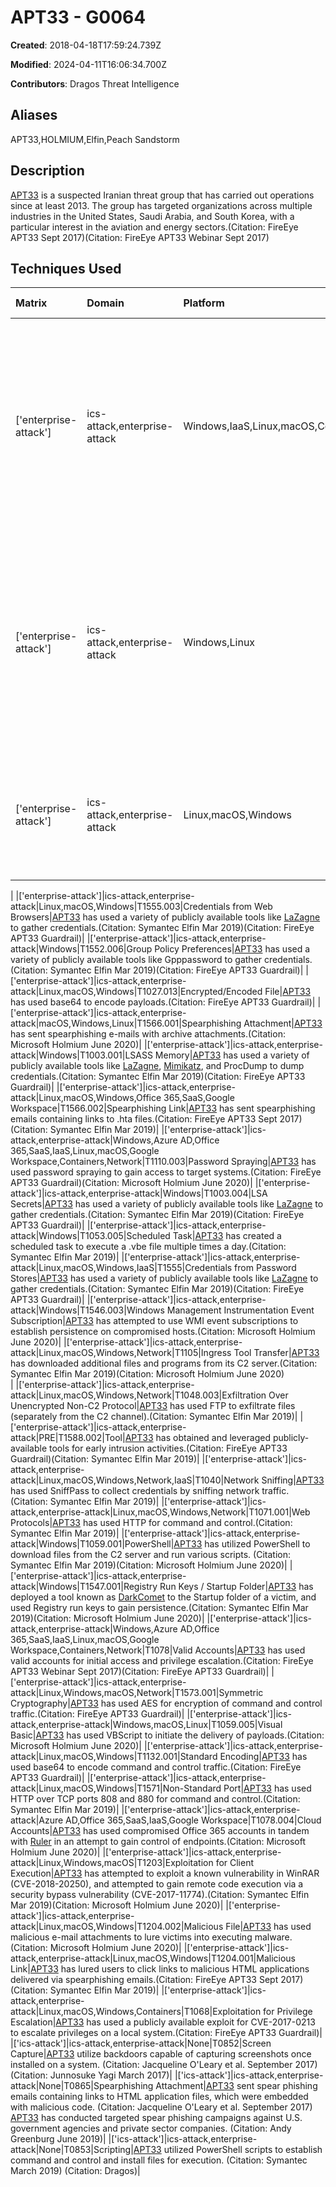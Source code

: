 # APT33 - G0064

**Created**: 2018-04-18T17:59:24.739Z

**Modified**: 2024-04-11T16:06:34.700Z

**Contributors**: Dragos Threat Intelligence

## Aliases

APT33,HOLMIUM,Elfin,Peach Sandstorm

## Description

[APT33](https://attack.mitre.org/groups/G0064) is a suspected Iranian threat group that has carried out operations since at least 2013. The group has targeted organizations across multiple industries in the United States, Saudi Arabia, and South Korea, with a particular interest in the aviation and energy sectors.(Citation: FireEye APT33 Sept 2017)(Citation: FireEye APT33 Webinar Sept 2017)

## Techniques Used

|Matrix|Domain|Platform|Technique ID|Technique Name|Use|
| :---| :---| :---| :---| :---| :---|
|['enterprise-attack']|ics-attack,enterprise-attack|Windows,IaaS,Linux,macOS,Containers|T1552.001|Credentials In Files|[APT33](https://attack.mitre.org/groups/G0064) has used a variety of publicly available tools like [LaZagne](https://attack.mitre.org/software/S0349) to gather credentials.(Citation: Symantec Elfin Mar 2019)(Citation: FireEye APT33 Guardrail)|
|['enterprise-attack']|ics-attack,enterprise-attack|Windows,Linux|T1003.005|Cached Domain Credentials|[APT33](https://attack.mitre.org/groups/G0064) has used a variety of publicly available tools like [LaZagne](https://attack.mitre.org/software/S0349) to gather credentials.(Citation: Symantec Elfin Mar 2019)(Citation: FireEye APT33 Guardrail)|
|['enterprise-attack']|ics-attack,enterprise-attack|Linux,macOS,Windows|T1560.001|Archive via Utility|[APT33](https://attack.mitre.org/groups/G0064) has used WinRAR to compress data prior to exfil.(Citation: Symantec Elfin Mar 2019)	
|
|['enterprise-attack']|ics-attack,enterprise-attack|Linux,macOS,Windows|T1555.003|Credentials from Web Browsers|[APT33](https://attack.mitre.org/groups/G0064) has used a variety of publicly available tools like [LaZagne](https://attack.mitre.org/software/S0349) to gather credentials.(Citation: Symantec Elfin Mar 2019)(Citation: FireEye APT33 Guardrail)|
|['enterprise-attack']|ics-attack,enterprise-attack|Windows|T1552.006|Group Policy Preferences|[APT33](https://attack.mitre.org/groups/G0064) has used a variety of publicly available tools like Gpppassword to gather credentials.(Citation: Symantec Elfin Mar 2019)(Citation: FireEye APT33 Guardrail)|
|['enterprise-attack']|ics-attack,enterprise-attack|Linux,macOS,Windows|T1027.013|Encrypted/Encoded File|[APT33](https://attack.mitre.org/groups/G0064) has used base64 to encode payloads.(Citation: FireEye APT33 Guardrail)|
|['enterprise-attack']|ics-attack,enterprise-attack|macOS,Windows,Linux|T1566.001|Spearphishing Attachment|[APT33](https://attack.mitre.org/groups/G0064) has sent spearphishing e-mails with archive attachments.(Citation: Microsoft Holmium June 2020)|
|['enterprise-attack']|ics-attack,enterprise-attack|Windows|T1003.001|LSASS Memory|[APT33](https://attack.mitre.org/groups/G0064) has used a variety of publicly available tools like [LaZagne](https://attack.mitre.org/software/S0349), [Mimikatz](https://attack.mitre.org/software/S0002), and ProcDump to dump credentials.(Citation: Symantec Elfin Mar 2019)(Citation: FireEye APT33 Guardrail)|
|['enterprise-attack']|ics-attack,enterprise-attack|Linux,macOS,Windows,Office 365,SaaS,Google Workspace|T1566.002|Spearphishing Link|[APT33](https://attack.mitre.org/groups/G0064) has sent spearphishing emails containing links to .hta files.(Citation: FireEye APT33 Sept 2017)(Citation: Symantec Elfin Mar 2019)|
|['enterprise-attack']|ics-attack,enterprise-attack|Windows,Azure AD,Office 365,SaaS,IaaS,Linux,macOS,Google Workspace,Containers,Network|T1110.003|Password Spraying|[APT33](https://attack.mitre.org/groups/G0064) has used password spraying to gain access to target systems.(Citation: FireEye APT33 Guardrail)(Citation: Microsoft Holmium June 2020)|
|['enterprise-attack']|ics-attack,enterprise-attack|Windows|T1003.004|LSA Secrets|[APT33](https://attack.mitre.org/groups/G0064) has used a variety of publicly available tools like [LaZagne](https://attack.mitre.org/software/S0349) to gather credentials.(Citation: Symantec Elfin Mar 2019)(Citation: FireEye APT33 Guardrail)|
|['enterprise-attack']|ics-attack,enterprise-attack|Windows|T1053.005|Scheduled Task|[APT33](https://attack.mitre.org/groups/G0064) has created a scheduled task to execute a .vbe file multiple times a day.(Citation: Symantec Elfin Mar 2019)|
|['enterprise-attack']|ics-attack,enterprise-attack|Linux,macOS,Windows,IaaS|T1555|Credentials from Password Stores|[APT33](https://attack.mitre.org/groups/G0064) has used a variety of publicly available tools like [LaZagne](https://attack.mitre.org/software/S0349) to gather credentials.(Citation: Symantec Elfin Mar 2019)(Citation: FireEye APT33 Guardrail)|
|['enterprise-attack']|ics-attack,enterprise-attack|Windows|T1546.003|Windows Management Instrumentation Event Subscription|[APT33](https://attack.mitre.org/groups/G0064) has attempted to use WMI event subscriptions to establish persistence on compromised hosts.(Citation: Microsoft Holmium June 2020)|
|['enterprise-attack']|ics-attack,enterprise-attack|Linux,macOS,Windows,Network|T1105|Ingress Tool Transfer|[APT33](https://attack.mitre.org/groups/G0064) has downloaded additional files and programs from its C2 server.(Citation: Symantec Elfin Mar 2019)(Citation: Microsoft Holmium June 2020)	
|
|['enterprise-attack']|ics-attack,enterprise-attack|Linux,macOS,Windows,Network|T1048.003|Exfiltration Over Unencrypted Non-C2 Protocol|[APT33](https://attack.mitre.org/groups/G0064) has used FTP to exfiltrate files (separately from the C2 channel).(Citation: Symantec Elfin Mar 2019)|
|['enterprise-attack']|ics-attack,enterprise-attack|PRE|T1588.002|Tool|[APT33](https://attack.mitre.org/groups/G0064) has obtained and leveraged publicly-available tools for early intrusion activities.(Citation: FireEye APT33 Guardrail)(Citation: Symantec Elfin Mar 2019)|
|['enterprise-attack']|ics-attack,enterprise-attack|Linux,macOS,Windows,Network,IaaS|T1040|Network Sniffing|[APT33](https://attack.mitre.org/groups/G0064) has used SniffPass to collect credentials by sniffing network traffic.(Citation: Symantec Elfin Mar 2019)|
|['enterprise-attack']|ics-attack,enterprise-attack|Linux,macOS,Windows,Network|T1071.001|Web Protocols|[APT33](https://attack.mitre.org/groups/G0064) has used HTTP for command and control.(Citation: Symantec Elfin Mar 2019)|
|['enterprise-attack']|ics-attack,enterprise-attack|Windows|T1059.001|PowerShell|[APT33](https://attack.mitre.org/groups/G0064) has utilized PowerShell to download files from the C2 server and run various scripts. (Citation: Symantec Elfin Mar 2019)(Citation: Microsoft Holmium June 2020)|
|['enterprise-attack']|ics-attack,enterprise-attack|Windows|T1547.001|Registry Run Keys / Startup Folder|[APT33](https://attack.mitre.org/groups/G0064) has deployed a tool known as [DarkComet](https://attack.mitre.org/software/S0334) to the Startup folder of a victim, and used Registry run keys to gain persistence.(Citation: Symantec Elfin Mar 2019)(Citation: Microsoft Holmium June 2020)|
|['enterprise-attack']|ics-attack,enterprise-attack|Windows,Azure AD,Office 365,SaaS,IaaS,Linux,macOS,Google Workspace,Containers,Network|T1078|Valid Accounts|[APT33](https://attack.mitre.org/groups/G0064) has used valid accounts for initial access and privilege escalation.(Citation: FireEye APT33 Webinar Sept 2017)(Citation: FireEye APT33 Guardrail)|
|['enterprise-attack']|ics-attack,enterprise-attack|Linux,Windows,macOS,Network|T1573.001|Symmetric Cryptography|[APT33](https://attack.mitre.org/groups/G0064) has used AES for encryption of command and control traffic.(Citation: FireEye APT33 Guardrail)|
|['enterprise-attack']|ics-attack,enterprise-attack|Windows,macOS,Linux|T1059.005|Visual Basic|[APT33](https://attack.mitre.org/groups/G0064) has used VBScript to initiate the delivery of payloads.(Citation: Microsoft Holmium June 2020)|
|['enterprise-attack']|ics-attack,enterprise-attack|Linux,macOS,Windows|T1132.001|Standard Encoding|[APT33](https://attack.mitre.org/groups/G0064) has used base64 to encode command and control traffic.(Citation: FireEye APT33 Guardrail)|
|['enterprise-attack']|ics-attack,enterprise-attack|Linux,macOS,Windows|T1571|Non-Standard Port|[APT33](https://attack.mitre.org/groups/G0064) has used HTTP over TCP ports 808 and 880 for command and control.(Citation: Symantec Elfin Mar 2019)|
|['enterprise-attack']|ics-attack,enterprise-attack|Azure AD,Office 365,SaaS,IaaS,Google Workspace|T1078.004|Cloud Accounts|[APT33](https://attack.mitre.org/groups/G0064) has used compromised Office 365 accounts in tandem with [Ruler](https://attack.mitre.org/software/S0358) in an attempt to gain control of endpoints.(Citation: Microsoft Holmium June 2020)|
|['enterprise-attack']|ics-attack,enterprise-attack|Linux,Windows,macOS|T1203|Exploitation for Client Execution|[APT33](https://attack.mitre.org/groups/G0064) has attempted to exploit a known vulnerability in WinRAR (CVE-2018-20250), and attempted to gain remote code execution via a security bypass vulnerability (CVE-2017-11774).(Citation: Symantec Elfin Mar 2019)(Citation: Microsoft Holmium June 2020)|
|['enterprise-attack']|ics-attack,enterprise-attack|Linux,macOS,Windows|T1204.002|Malicious File|[APT33](https://attack.mitre.org/groups/G0064) has used malicious e-mail attachments to lure victims into executing malware.(Citation: Microsoft Holmium June 2020)|
|['enterprise-attack']|ics-attack,enterprise-attack|Linux,macOS,Windows|T1204.001|Malicious Link|[APT33](https://attack.mitre.org/groups/G0064) has lured users to click links to malicious HTML applications delivered via spearphishing emails.(Citation: FireEye APT33 Sept 2017)(Citation: Symantec Elfin Mar 2019)|
|['enterprise-attack']|ics-attack,enterprise-attack|Linux,macOS,Windows,Containers|T1068|Exploitation for Privilege Escalation|[APT33](https://attack.mitre.org/groups/G0064) has used a publicly available exploit for CVE-2017-0213 to escalate privileges on a local system.(Citation: FireEye APT33 Guardrail)|
|['ics-attack']|ics-attack,enterprise-attack|None|T0852|Screen Capture|[APT33](https://attack.mitre.org/groups/G0064) utilize backdoors capable of capturing screenshots once installed on a system. (Citation: Jacqueline O'Leary et al. September 2017)(Citation: Junnosuke Yagi March 2017)|
|['ics-attack']|ics-attack,enterprise-attack|None|T0865|Spearphishing Attachment|[APT33](https://attack.mitre.org/groups/G0064) sent spear phishing emails containing links to HTML application files, which were embedded with malicious code. (Citation: Jacqueline O'Leary et al. September 2017) [APT33](https://attack.mitre.org/groups/G0064) has conducted targeted spear phishing campaigns against U.S. government agencies and private sector companies. (Citation: Andy Greenburg June 2019)|
|['ics-attack']|ics-attack,enterprise-attack|None|T0853|Scripting|[APT33](https://attack.mitre.org/groups/G0064) utilized PowerShell scripts to establish command and control and install files for execution. (Citation: Symantec March 2019) (Citation: Dragos)|

